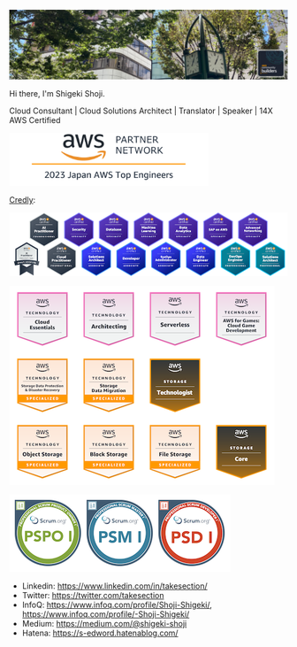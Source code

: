 ![](header.png)

Hi there, I'm Shigeki Shoji.

Cloud Consultant | Cloud Solutions Architect | Translator | Speaker | 14X AWS Certified

<a href="https://aws.amazon.com/jp/blogs/psa/2023-japan-aws-top-engineers/"><img src="https://github.com/edward-mamezou/edward-mamezou/raw/main/2023JapanAWSTopEngineers-logo_light.png" width="360px"></a>

[Credly](https://www.credly.com/users/username.835c802c/badges):

![AWS Certified](badges.png)

![AWS Learning](learning.png)

![Professional Scrum](professional-scrum.png)

* Linkedin: https://www.linkedin.com/in/takesection/
* Twitter: https://twitter.com/takesection
* InfoQ: https://www.infoq.com/profile/Shoji-Shigeki/, https://www.infoq.com/profile/-Shoji-Shigeki/
* Medium: https://medium.com/@shigeki-shoji
* Hatena: https://s-edword.hatenablog.com/
